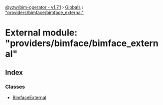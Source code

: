 [@yzw/bim-operator - v1.7.1](../README.md) › [Globals](../globals.md) › ["providers/bimface/bimface_external"](_providers_bimface_bimface_external_.md)

# External module: "providers/bimface/bimface_external"

## Index

### Classes

* [BimfaceExternal](../classes/_providers_bimface_bimface_external_.bimfaceexternal.md)

